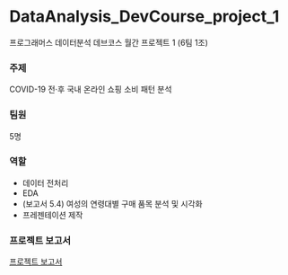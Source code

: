 # DataAnalysis_DevCourse_project_1
프로그래머스 데이터분석 데브코스 월간 프로젝트 1 (6팀 1조)

### 주제
COVID-19 전·후 국내 온라인 쇼핑 소비 패턴 분석

### 팀원
5명

### 역할
- 데이터 전처리
- EDA
- (보고서 5.4) 여성의 연령대별 구매 품목 분석 및 시각화
- 프레젠테이션 제작

### 프로젝트 보고서
[프로젝트 보고서](https://file.notion.so/f/f/e937a7f9-dece-4540-8e1e-3c5966896424/36c58442-c088-4a73-9866-01321d5370e4/6%EC%A1%B0-1%ED%8C%80-%ED%94%84%EB%A1%9C%EC%A0%9D%ED%8A%B8%EB%B3%B4%EA%B3%A0%EC%84%9C.pdf?id=972066bf-5687-4c7f-891a-d57c3e380246&table=block&spaceId=e937a7f9-dece-4540-8e1e-3c5966896424&expirationTimestamp=1720764000000&signature=8-4MbW-rwmfVuh6tAlLB6PgM8MnFQYrOIqOxXUCcVX8&downloadName=6%EC%A1%B0-1%ED%8C%80-%ED%94%84%EB%A1%9C%EC%A0%9D%ED%8A%B8%EB%B3%B4%EA%B3%A0%EC%84%9C.pdf)
